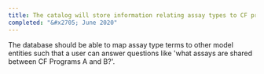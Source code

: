 ```yaml
---
title: The catalog will store information relating assay types to CF programs
completed: "&#x2705; June 2020"
---
```


The database should be able to map assay type terms to other model entities such that a user can answer questions like 'what assays are shared between CF Programs A and B?'.
